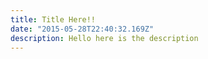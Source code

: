 ```yaml
---
title: Title Here!!
date: "2015-05-28T22:40:32.169Z"
description: Hello here is the description
---
```

